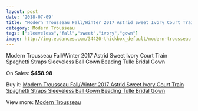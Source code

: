 ```yaml
---
layout: post
date: '2018-07-09'
title: "Modern Trousseau Fall/Winter 2017 Astrid Sweet Ivory Court Train Spaghetti Straps Sleeveless Ball Gown Beading Tulle Bridal Gown"
category: Modern Trousseau
tags: ["sleeveless","fall","sweet","ivory","gown"]
image: http://img.eudances.com/34420-thickbox_default/modern-trousseau-fall-winter-2017-astrid-sweet-ivory-court-train-spaghetti-straps-sleeveless-ball-gown-beading-tulle-bridal-gown.jpg
---
```

Modern Trousseau Fall/Winter 2017 Astrid Sweet Ivory Court Train Spaghetti Straps Sleeveless Ball Gown Beading Tulle Bridal Gown

On Sales: **$458.98**
<a href="https://www.eudances.com/en/modern-trousseau/10429-modern-trousseau-fall-winter-2017-astrid-sweet-ivory-court-train-spaghetti-straps-sleeveless-ball-gown-beading-tulle-bridal-gown.html"><amp-img layout="responsive" width="600" height="600" src="//img.eudances.com/34420-thickbox_default/modern-trousseau-fall-winter-2017-astrid-sweet-ivory-court-train-spaghetti-straps-sleeveless-ball-gown-beading-tulle-bridal-gown.jpg" alt="Modern Trousseau Fall/Winter 2017 Astrid Sweet Ivory Court Train Spaghetti Straps Sleeveless Ball Gown Beading Tulle Bridal Gown 0" /></a>
<a href="https://www.eudances.com/en/modern-trousseau/10429-modern-trousseau-fall-winter-2017-astrid-sweet-ivory-court-train-spaghetti-straps-sleeveless-ball-gown-beading-tulle-bridal-gown.html"><amp-img layout="responsive" width="600" height="600" src="//img.eudances.com/34421-thickbox_default/modern-trousseau-fall-winter-2017-astrid-sweet-ivory-court-train-spaghetti-straps-sleeveless-ball-gown-beading-tulle-bridal-gown.jpg" alt="Modern Trousseau Fall/Winter 2017 Astrid Sweet Ivory Court Train Spaghetti Straps Sleeveless Ball Gown Beading Tulle Bridal Gown 1" /></a>

Buy it: [Modern Trousseau Fall/Winter 2017 Astrid Sweet Ivory Court Train Spaghetti Straps Sleeveless Ball Gown Beading Tulle Bridal Gown](https://www.eudances.com/en/modern-trousseau/10429-modern-trousseau-fall-winter-2017-astrid-sweet-ivory-court-train-spaghetti-straps-sleeveless-ball-gown-beading-tulle-bridal-gown.html "Modern Trousseau Fall/Winter 2017 Astrid Sweet Ivory Court Train Spaghetti Straps Sleeveless Ball Gown Beading Tulle Bridal Gown")

View more: [Modern Trousseau](https://www.eudances.com/en/170-modern-trousseau "Modern Trousseau")